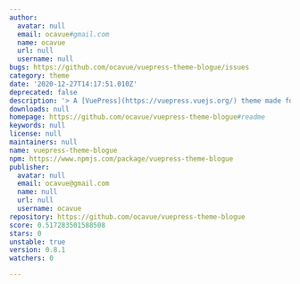 ```yaml
---
author:
  avatar: null
  email: ocavue#gmail.com
  name: ocavue
  url: null
  username: null
bugs: https://github.com/ocavue/vuepress-theme-blogue/issues
category: theme
date: '2020-12-27T14:17:51.010Z'
deprecated: false
description: '> A [VuePress](https://vuepress.vuejs.org/) theme made for blog'
downloads: null
homepage: https://github.com/ocavue/vuepress-theme-blogue#readme
keywords: null
license: null
maintainers: null
name: vuepress-theme-blogue
npm: https://www.npmjs.com/package/vuepress-theme-blogue
publisher:
  avatar: null
  email: ocavue@gmail.com
  name: null
  url: null
  username: ocavue
repository: https://github.com/ocavue/vuepress-theme-blogue
score: 0.517283501588508
stars: 0
unstable: true
version: 0.8.1
watchers: 0

---
```


